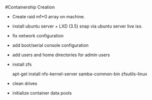 #Containership Creation

* Create raid m1+0 array on machine.
* install ubuntu server + LXD (3.5) snap via ubuntu server live iso.
* fix network configuration
* add boot/serial console configuration
* add users and home directories for admin users
* install zfs 
	
	apt-get install nfs-kernel-server samba-common-bin zfsutils-linux
	
* clean drives
* initialize container data pools